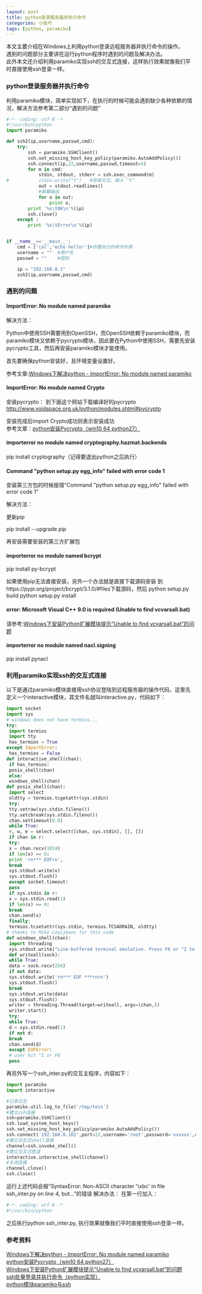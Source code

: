 ```yaml
---
layout: post
title: python登录服务器并执行命令
categories: 小技巧 
tags: [python, paramiko]
---
```



本文主要介绍在Windows上利用python登录远程服务器并执行命令的操作。  
遇到的问题部分主要讲在运行python程序时遇到的问题及解决办法。  
此外本文还介绍利用paramiko实现ssh的交互式连接，这样执行效果就像我们平时直接使用ssh登录一样。

### python登录服务器并执行命令

利用paramiko模块，简单实现如下，在执行的时候可能会遇到缺少各种依赖的情况，解决方法参考第二部分“遇到的问题”
```python
#-*- coding: utf-8 -*-
#!/usr/bin/python 
import paramiko

def ssh2(ip,username,passwd,cmd):
    try:
        ssh = paramiko.SSHClient()
        ssh.set_missing_host_key_policy(paramiko.AutoAddPolicy())
        ssh.connect(ip,22,username,passwd,timeout=5)
        for m in cmd:
            stdin, stdout, stderr = ssh.exec_command(m)
#           stdin.write("Y")   #简单交互，输入 ‘Y’ 
            out = stdout.readlines()
            #屏幕输出
            for o in out:
                print o,
        print '%s\tOK\n'%(ip)
        ssh.close()
    except :
        print '%s\tError\n'%(ip)


if __name__=='__main__':
    cmd = ['cal','echo hello!']#你要执行的命令列表
    username = ""  #用户名
    passwd = ""    #密码

    ip = "192.168.0.1"
    ssh2(ip,username,passwd,cmd)
```

### 遇到的问题
#### ImportError: No module named paramiko
解决方法：

Python中使用SSH需要用到OpenSSH，而OpenSSH依赖于paramiko模块，而paramiko模块又依赖于pycrypto模块，因此要在Python中使用SSH，需要先安装pycrypto工具，然后再安装paramiko模块才能使用。

首先要确保python安装好，且环境变量设置好。

参考文章:[Windows下解决python - ImportError: No module named paramiko](https://blog.csdn.net/xiezuoyong/article/details/78050067)

#### ImportError: No module named Crypto
安装pycrypto：
到下面这个网站下载编译好的pycrypto
http://www.voidspace.org.uk/python/modules.shtml#pycrypto

安装完成后import Crypto成功则表示安装成功   
参考文章：[python安装Pycrypto（win10 64 python27）](https://blog.csdn.net/fo11ower/article/details/53012830)

#### importerror no module named cryptography.hazmat.backends
pip install  cryptography（记得要退出python之后执行）

#### Command "python setup.py egg_info" failed with error code 1

安装第三方包的时候报错“Command "python setup.py egg_info" failed with error code 1”

解决方法：

更新pip

pip install --upgrade pip

再安装需要安装的第三方扩展包

#### importerror no module named bcrypt
pip install py-bcrypt

如果使用pip无法直接安装，另外一个办法就是直接下载源码安装
到https://pypi.org/project/bcrypt/3.1.0/#files下载源码，然后
python setup.py build
python setup.py install

####  error: Microsoft Visual C++ 9.0 is required (Unable to find vcvarsall.bat)
请参考:[Windows下安装Python扩展模块提示“Unable to find vcvarsall.bat”的问题](https://www.cnblogs.com/yyds/p/7065637.html)


#### importerror no module named nacl.signing
pip install pynacl


### 利用paramiko实现ssh的交互式连接
以下是通过paramiko模块直接用ssh协议登陆到远程服务器的操作代码，这里先定义一个interactive模块，其文件名就叫interactive.py，代码如下：
```python
import socket
import sys
# windows does not have termios...
try:
 import termios
 import tty
 has_termios = True
except ImportError:
 has_termios = False
def interactive_shell(chan):
 if has_termios:
 posix_shell(chan)
 else:
 windows_shell(chan)
def posix_shell(chan):
 import select
 oldtty = termios.tcgetattr(sys.stdin)
 try:
 tty.setraw(sys.stdin.fileno())
 tty.setcbreak(sys.stdin.fileno())
 chan.settimeout(0.0)
 while True:
 r, w, e = select.select([chan, sys.stdin], [], [])
 if chan in r:
 try:
 x = chan.recv(1024)
 if len(x) == 0:
 print 'rn*** EOFrn',
 break
 sys.stdout.write(x)
 sys.stdout.flush()
 except socket.timeout:
 pass
 if sys.stdin in r:
 x = sys.stdin.read(1)
 if len(x) == 0:
 break
 chan.send(x)
 finally:
 termios.tcsetattr(sys.stdin, termios.TCSADRAIN, oldtty)
# thanks to Mike Looijmans for this code
def windows_shell(chan):
 import threading
 sys.stdout.write("Line-buffered terminal emulation. Press F6 or ^Z to send EOF.rnrn")
 def writeall(sock):
 while True:
 data = sock.recv(256)
 if not data:
 sys.stdout.write('rn*** EOF ***rnrn')
 sys.stdout.flush()
 break
 sys.stdout.write(data)
 sys.stdout.flush()
 writer = threading.Thread(target=writeall, args=(chan,))
 writer.start()
 try:
 while True:
 d = sys.stdin.read(1)
 if not d:
 break
 chan.send(d)
 except EOFError:
 # user hit ^Z or F6
 pass
```

再另外写一个ssh_inter.py的交互主程序，内容如下：
```python
import paramiko
import interactive

#记录日志
paramiko.util.log_to_file('/tmp/test')
#建立ssh连接
ssh=paramiko.SSHClient()
ssh.load_system_host_keys()
ssh.set_missing_host_key_policy(paramiko.AutoAddPolicy())
ssh.connect('192.168.0.102',port=22,username='root',password='xxxxxx',compress=True)
#建立交互式shell连接
channel=ssh.invoke_shell()
#建立交互式管道
interactive.interactive_shell(channel)
#关闭连接
channel.close()
ssh.close()
```
运行上述代码会报“SyntaxError: Non-ASCII character '\xbc' in file ssh_inter.py on line 4, but...”的错误
解决办法：
在第一行加入：
```python
#-*- coding: utf-8 -*-
#!/usr/bin/python 
```
之后执行python ssh_inter.py, 执行效果就像我们平时直接使用ssh登录一样。


### 参考资料

[Windows下解决python - ImportError: No module named paramiko](https://blog.csdn.net/xiezuoyong/article/details/78050067)  
[python安装Pycrypto（win10 64 python27）](https://blog.csdn.net/fo11ower/article/details/53012830)  
[Windows下安装Python扩展模块提示“Unable to find vcvarsall.bat”的问题](https://www.cnblogs.com/yyds/p/7065637.html)  
[ssh批量登录并执行命令（python实现）](https://www.cnblogs.com/ma6174/archive/2012/05/25/2508378.html)  
[python模块paramiko与ssh](http://www.361way.com/python-paramiko-ssh/3984.html)